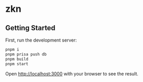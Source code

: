 # zkn

## Getting Started

First, run the development server:

```bash
pnpm i
pnpm prisa push db
pnpm build
pnpm start
```

Open [http://localhost:3000](http://localhost:3000) with your browser to see the result.
